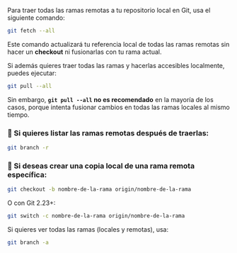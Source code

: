 
Para traer todas las ramas remotas a tu repositorio local en Git, usa el siguiente comando:

```sh
git fetch --all
```

Este comando actualizará tu referencia local de todas las ramas remotas sin hacer un **checkout** ni fusionarlas con tu rama actual.

Si además quieres traer todas las ramas y hacerlas accesibles localmente, puedes ejecutar:

```sh
git pull --all
```

Sin embargo, **`git pull --all` no es recomendado** en la mayoría de los casos, porque intenta fusionar cambios en todas las ramas locales al mismo tiempo.

### 🔹 Si quieres listar las ramas remotas después de traerlas:

```sh
git branch -r
```

### 🔹 Si deseas crear una copia local de una rama remota específica:

```sh
git checkout -b nombre-de-la-rama origin/nombre-de-la-rama
```

O con Git 2.23+:

```sh
git switch -c nombre-de-la-rama origin/nombre-de-la-rama
```

Si quieres ver todas las ramas (locales y remotas), usa:

```sh
git branch -a
```
